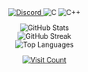 <div style="text-align: center;">
  <a href="https://discord.gg/bald_11">
    <img src="https://img.shields.io/badge/Discord-%237289DA.svg?logo=discord&logoColor=white" alt="Discord"/>
  </a> 

  <img src="https://img.shields.io/badge/c-%2300599C.svg?style=for-the-badge&logo=c&logoColor=white" alt="C"/>
  <img src="https://img.shields.io/badge/c++-%2300599C.svg?style=for-the-badge&logo=c%2B%2B&logoColor=white" alt="C++"/>

  <img src="https://github-readme-stats.vercel.app/api?username=Bald-11&theme=dark&hide_border=false&include_all_commits=true&count_private=true" alt="GitHub Stats"/><br/>
  <img src="https://github-readme-streak-stats.herokuapp.com/?user=Bald-11&theme=dark&hide_border=false" alt="GitHub Streak"/><br/>
  <img src="https://github-readme-stats.vercel.app/api/top-langs/?username=Bald-11&theme=dark&hide_border=false&include_all_commits=true&count_private=true&layout=compact" alt="Top Languages"/>

  <a href="https://visitcount.itsvg.in">
    <img src="https://visitcount.itsvg.in/api?id=Bald-11&icon=0&color=0" alt="Visit Count"/>
  </a>
</div>

